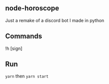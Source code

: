 ## node-horoscope

Just a remake of a discord bot I made in python

## Commands

!h [sign]

## Run

`yarn` then `yarn start`
